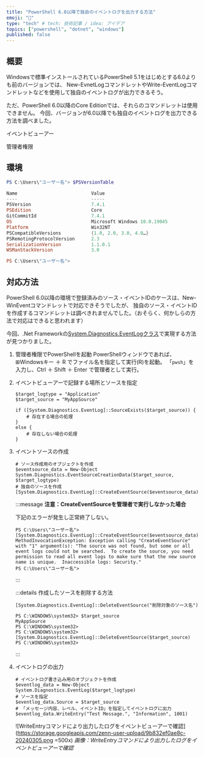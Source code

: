 ```yaml
---
title: "PowerShell 6.0以降で独自のイベントログを出力する方法"
emoji: "🦁"
type: "tech" # tech: 技術記事 / idea: アイデア
topics: ["powershell", "dotnet", "windows"]
published: false
---
```

## 概要

Windowsで標準インストールされているPowerShell 5.1をはじめとする6.0よりも前のバージョンでは、
New-EvnetLogコマンドレットやWrite-EventLogコマンドレットなどを使用して独自のイベントログが出力できるそう。

ただ、PowerShell 6.0以降のCore Editionでは、それらのコマンドレットは使用できません。
今回、バージョンが6.0以降でも独自のイベントログを出力できる方法を調べました。

イベントビューアー

管理者権限

## 環境

```powershell
PS C:\Users\"ユーザー名"> $PSVersionTable

Name                           Value
----                           -----
PSVersion                      7.4.1
PSEdition                      Core
GitCommitId                    7.4.1
OS                             Microsoft Windows 10.0.19045
Platform                       Win32NT
PSCompatibleVersions           {1.0, 2.0, 3.0, 4.0…}
PSRemotingProtocolVersion      2.3
SerializationVersion           1.1.0.1
WSManStackVersion              3.0

PS C:\Users\"ユーザー名">
```

## 対応方法

PowerShell 6.0以降の環境で登録済みのソース・イベントIDのケースは、New-WinEventコマンドレットで対応できそうでしたが、
独自のソース・イベントIDを作成するコマンドレットは調べきれませんでした。（おそらく、何かしらの方法で対応はできると思われます）

今回、.Net Frameworkの[System.Diagnostics.EventLogクラス](https://learn.microsoft.com/ja-jp/dotnet/api/system.diagnostics.eventlog)で実現する方法が見つかりました。


1. 管理者権限でPowerShellを起動
    PowerShellウィンドウであれば、⊞Windowsキー ＋ R でファイル名を指定して実行(R)を起動。
    「`pwsh`」を入力し、Ctrl ＋ Shift ＋ Enter で管理者として実行。

1. イベントビューアーで記録する場所とソースを指定

    ```powershell:
    $target_logtype = "Application"
    $target_source = "MyAppSource"
    ```

    ```powershell:存在するソースか判定する場合
    if ([System.Diagnostics.EventLog]::SourceExists($target_source)) {
        # 存在する場合の処理
    }
    else {
        # 存在しない場合の処理
    }
    ```

1. イベントソースの作成

    ```powershell:管理者権限として実行
    # ソース作成用のオブジェクトを作成
    $eventsource_data = New-Object System.Diagnostics.EventSourceCreationData($target_source, $target_logtype)
    # 独自のソースを作成
    [System.Diagnostics.EventLog]::CreateEventSource($eventsource_data)
    ```

    :::message
    **注意：CreateEventSourceを管理者で実行しなかった場合**

    下記のエラーが発生し正常終了しない。

    ```powershell:管理者ユーザーで実行しなかった場合はエラー
    PS C:\Users\"ユーザー名"> [System.Diagnostics.EventLog]::CreateEventSource($eventsource_data)
    MethodInvocationException: Exception calling "CreateEventSource" with "1" argument(s): "The source was not found, but some or all event logs could not be searched.  To create the source, you need permission to read all event logs to make sure that the new source name is unique.  Inaccessible logs: Security."
    PS C:\Users\"ユーザー名">
    ```

    :::

    :::details 作成したソースを削除する方法

    ```powershell:管理者権限として実行
    [System.Diagnostics.EventLog]::DeleteEventSource("削除対象のソース名")
    ```

    ```powershell:実際に実行した結果
    PS C:\WINDOWS\system32> $target_source
    MyAppSource
    PS C:\WINDOWS\system32>
    PS C:\WINDOWS\system32> [System.Diagnostics.EventLog]::DeleteEventSource($target_source)
    PS C:\WINDOWS\system32>
    ```

    :::

1. イベントログの出力

    ```powershell:一般ユーザーでも実行可能
    # イベントログ書き込み用のオブジェクトを作成
    $eventlog_data = New-Object System.Diagnostics.EventLog($target_logtype)
    # ソースを指定
    $eventlog_data.Source = $target_source
    # 「メッセージ内容、レベル、イベントID」を指定してイベントログに出力
    $eventlog_data.WriteEntry("Test Message.", "Information", 1001)
    ```

    ![WriteEntryコマンドにより出力したログをイベントビューアーで確認](https://storage.googleapis.com/zenn-user-upload/9b832ef0ae8c-20240305.png =500x)
    *画像：WriteEntryコマンドにより出力したログをイベントビューアーで確認*
